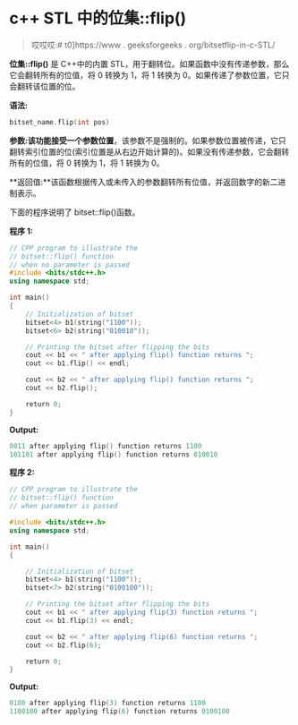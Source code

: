 # c++ STL 中的位集::flip()

> 哎哎哎:# t0]https://www . geeksforgeeks . org/bitsetflip-in-c-STL/

**位集::flip()** 是 C++中的内置 STL，用于翻转位。如果函数中没有传递参数，那么它会翻转所有的位值，将 0 转换为 1，将 1 转换为 0。如果传递了参数位置，它只会翻转该位置的位。

**语法:**

```cpp
bitset_name.flip(int pos)

```

**参数:**该功能接受一个参数**位置**，该参数不是强制的。如果参数位置被传递，它只翻转索引位置的位(索引位置是从右边开始计算的)。如果没有传递参数，它会翻转所有的位值，将 0 转换为 1，将 1 转换为 0。

**返回值:**该函数根据传入或未传入的参数翻转所有位值，并返回数字的新二进制表示。

下面的程序说明了 bitset::flip()函数。

**程序 1:**

```cpp
// CPP program to illustrate the
// bitset::flip() function
// when no parameter is passed
#include <bits/stdc++.h>
using namespace std;

int main()
{
    // Initialization of bitset
    bitset<4> b1(string("1100"));
    bitset<6> b2(string("010010"));

    // Printing the bitset after flipping the bits
    cout << b1 << " after applying flip() function returns ";
    cout << b1.flip() << endl;

    cout << b2 << " after applying flip() function returns ";
    cout << b2.flip();

    return 0;
}
```

**Output:**

```cpp
0011 after applying flip() function returns 1100
101101 after applying flip() function returns 010010

```

**程序 2:**

```cpp
// CPP program to illustrate the
// bitset::flip() function
// when parameter is passed

#include <bits/stdc++.h>
using namespace std;

int main()
{

    // Initialization of bitset
    bitset<4> b1(string("1100"));
    bitset<7> b2(string("0100100"));

    // Printing the bitset after flipping the bits
    cout << b1 << " after applying flip(3) function returns ";
    cout << b1.flip(3) << endl;

    cout << b2 << " after applying flip(6) function returns ";
    cout << b2.flip(6);

    return 0;
}
```

**Output:**

```cpp
0100 after applying flip(3) function returns 1100
1100100 after applying flip(6) function returns 0100100

```
